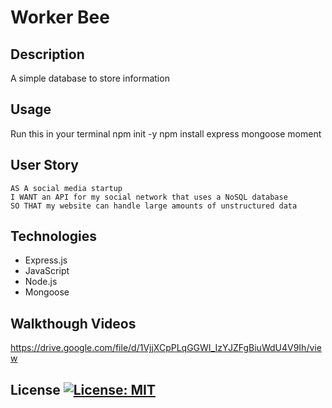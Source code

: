 # Worker Bee

## Description
A simple database to store information

## Usage
Run this in your terminal
         npm init -y
         npm install express mongoose moment
## User Story
```
AS A social media startup
I WANT an API for my social network that uses a NoSQL database
SO THAT my website can handle large amounts of unstructured data
```

## Technologies

* Express.js
* JavaScript
* Node.js
* Mongoose

## Walkthough Videos 
https://drive.google.com/file/d/1VjjXCpPLqGGWI_IzYJZFgBiuWdU4V9Ih/view

## License [![License: MIT](https://img.shields.io/badge/License-MIT-yellow.svg)](https://opensource.org/licenses/MIT)